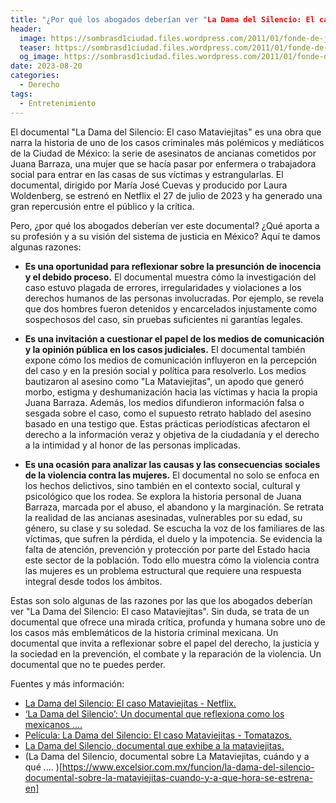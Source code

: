 ```yaml
---
title: "¿Por qué los abogados deberían ver "La Dama del Silencio: El caso Mataviejitas"?"
header:
  image: https://sombrasd1ciudad.files.wordpress.com/2011/01/fonde-de-juana-3.jpg
  teaser: https://sombrasd1ciudad.files.wordpress.com/2011/01/fonde-de-juana-3.jpg
  og_image: https://sombrasd1ciudad.files.wordpress.com/2011/01/fonde-de-juana-3.jpg
date: 2023-08-20
categories:
  - Derecho
tags:
  - Entretenimiento
---
```



El documental "La Dama del Silencio: El caso Mataviejitas" es una obra que narra la historia de uno de los casos criminales más polémicos y mediáticos de la Ciudad de México: la serie de asesinatos de ancianas cometidos por Juana Barraza, una mujer que se hacía pasar por enfermera o trabajadora social para entrar en las casas de sus víctimas y estrangularlas. El documental, dirigido por María José Cuevas y producido por Laura Woldenberg, se estrenó en Netflix el 27 de julio de 2023 y ha generado una gran repercusión entre el público y la crítica.

Pero, ¿por qué los abogados deberían ver este documental? ¿Qué aporta a su profesión y a su visión del sistema de justicia en México? Aquí te damos algunas razones:

- **Es una oportunidad para reflexionar sobre la presunción de inocencia y el debido proceso.** El documental muestra cómo la investigación del caso estuvo plagada de errores, irregularidades y violaciones a los derechos humanos de las personas involucradas. Por ejemplo, se revela que dos hombres fueron detenidos y encarcelados injustamente como sospechosos del caso, sin pruebas suficientes ni garantías legales.

- **Es una invitación a cuestionar el papel de los medios de comunicación y la opinión pública en los casos judiciales.** El documental también expone cómo los medios de comunicación influyeron en la percepción del caso y en la presión social y política para resolverlo. Los medios bautizaron al asesino como "La Mataviejitas", un apodo que generó morbo, estigma y deshumanización hacia las víctimas y hacia la propia Juana Barraza. Además, los medios difundieron información falsa o sesgada sobre el caso, como el supuesto retrato hablado del asesino basado en una testigo que. Estas prácticas periodísticas afectaron el derecho a la información veraz y objetiva de la ciudadanía y el derecho a la intimidad y al honor de las personas implicadas.

- **Es una ocasión para analizar las causas y las consecuencias sociales de la violencia contra las mujeres.** El documental no solo se enfoca en los hechos delictivos, sino también en el contexto social, cultural y psicológico que los rodea. Se explora la historia personal de Juana Barraza, marcada por el abuso, el abandono y la marginación. Se retrata la realidad de las ancianas asesinadas, vulnerables por su edad, su género, su clase y su soledad. Se escucha la voz de los familiares de las víctimas, que sufren la pérdida, el duelo y la impotencia. Se evidencia la falta de atención, prevención y protección por parte del Estado hacia este sector de la población. Todo ello muestra cómo la violencia contra las mujeres es un problema estructural que requiere una respuesta integral desde todos los ámbitos.

Estas son solo algunas de las razones por las que los abogados deberían ver "La Dama del Silencio: El caso Mataviejitas". Sin duda, se trata de un documental que ofrece una mirada crítica, profunda y humana sobre uno de los casos más emblemáticos de la historia criminal mexicana. Un documental que invita a reflexionar sobre el papel del derecho, la justicia y la sociedad en la prevención, el combate y la reparación de la violencia. Un documental que no te puedes perder.

Fuentes y más información:

- [La Dama del Silencio: El caso Mataviejitas - Netflix. ](https://www.netflix.com/es/title/81511776)
- [‘La Dama del Silencio’: Un documental que reflexiona como los mexicanos .... ](https://www.cronica.com.mx/escenario/dama-silencio-documental-reflexiona-mexicanos-entendemos-crimenes.html)
- [Película: La Dama del Silencio: El caso Mataviejitas - Tomatazos. ](https://www.tomatazos.com/peliculas/851720/La-Dama-del-Silencio-El-caso-Mataviejitas)
- [La Dama del Silencio, documental que exhibe a la mataviejitas. ](https://www.quadratin.com.mx/entretenimiento/la-dama-del-silencio-documental-que-exhibe-a-la-mataviejitas/)
- (La Dama del Silencio, documental sobre La Mataviejitas, cuándo y a qué .... )[https://www.excelsior.com.mx/funcion/la-dama-del-silencio-documental-sobre-la-mataviejitas-cuando-y-a-que-hora-se-estrena-en]